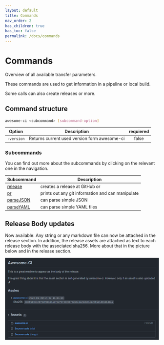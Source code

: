 ```yaml
---
layout: default
title: Commands
nav_order: 2
has_children: true
has_toc: false
permalink: /docs/commands
---
```


# Commands

Overview of all available transfer parameters.

These commands are used to get information in a pipeline or local build.

Some calls can also create releases or more.

## Command structure

```bash
awesome-ci <subcommand> [subcommand-option]
```

| Option          | Description                                             | requiered |
| --------------- | ------------------------------------------------------- |:---------:|
| `-version`      | Returns current used version form awesome-ci            | false     |

### Subcommands

You can find out more about the subcommands by clicking on the relevant one in the navigation.

| Subcommand                              | Description                               |
| --------------------------------------- | ------------------------------------------|
| [release](/commands/createRelease.html) | creates a release at GitHub or            |
| [pr](/commands/getBuildInfos.html)      | prints out any git information and can manipulate |
| [parseJSON](/commands/parseJSON.html)   | can parse simple JSON                     |
| [parseYAML](/commands/parseYAML.html)   | can parse simple YAML files               |


## Release Body updates

Now available: Any string or any markdown file can now be attached in the release section. In addition, the release assets are attached as text to each release body with the associated sha256. More about that in the picture below and in the release section.

![Release Body with Asstes](../pictures/release-assets-readme.png "Release Body with Asstes")